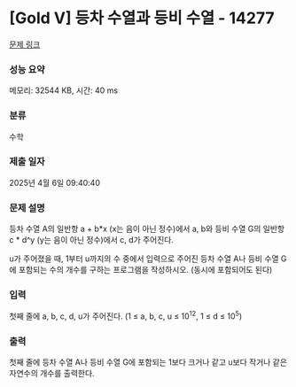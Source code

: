 # [Gold V] 등차 수열과 등비 수열 - 14277 

[문제 링크](https://www.acmicpc.net/problem/14277) 

### 성능 요약

메모리: 32544 KB, 시간: 40 ms

### 분류

수학

### 제출 일자

2025년 4월 6일 09:40:40

### 문제 설명

<p>등차 수열 A의 일반항 a + b*x (x는 음이 아닌 정수)에서 a, b와 등비 수열 G의 일반항 c * d^y (y는 음이 아닌 정수)에서 c, d가 주어진다.</p>

<p>u가 주어졌을 때, 1부터 u까지의 수 중에서 입력으로 주어진 등차 수열 A나 등비 수열 G에 포함되는 수의 개수를 구하는 프로그램을 작성하시오. (동시에 포함되어도 된다)</p>

### 입력 

 <p>첫째 줄에 a, b, c, d, u가 주어진다. (1 ≤ a, b, c, u ≤ 10<sup>12</sup>, 1 ≤ d ≤ 10<sup>5</sup>)</p>

### 출력 

 <p>첫째 줄에 등차 수열 A나 등비 수열 G에 포함되는 1보다 크거나 같고 u보다 작거나 같은 자연수의 개수를 출력한다.</p>

